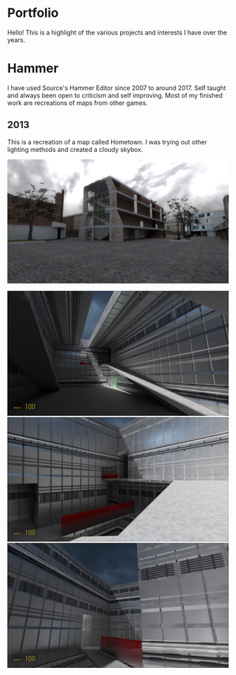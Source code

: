 # Portfolio

Hello! This is a highlight of the various projects and interests I have over the years.

# Hammer

I have used Source's Hammer Editor since 2007 to around 2017. Self taught and always been open to criticism and self improving. Most of my finished work are recreations of maps from other games.

## 2013

This is a recreation of a map called Hometown. I was trying out other lighting methods and created a cloudy skybox.

![Hometown](hometown_recreated.jpg)

![Source 2](complex1.jpg)
![Source 2](complex2.jpg)
![Source 2](complex3.jpg)